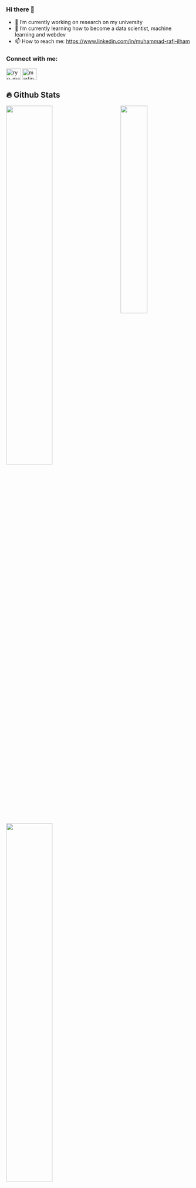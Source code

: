 ### Hi there 👋

<!--
**Eislax/Eislax** is a ✨ _special_ ✨ repository because its `README.md` (this file) appears on your GitHub profile.

Here are some ideas to get you started:
-->

- 🔭 I’m currently working on research on my university
- 🌱 I’m currently learning how to become a data scientist, machine learning and webdev
- 📫 How to reach me: https://www.linkedin.com/in/muhammad-rafi-ilham

<h3 align="left">Connect with me:</h3>
<p align="left">
<a href="linkedin.com/in/muhammad-rafi-ilham" target="blank"><img align="center" src="https://raw.githubusercontent.com/rahuldkjain/github-profile-readme-generator/master/src/images/icons/Social/linked-in-alt.svg" alt="ryo_martin" height="30" width="40" /></a>
<a href="https://www.instagram.com/rrafilham/" target="blank"><img align="center" src="https://raw.githubusercontent.com/rahuldkjain/github-profile-readme-generator/master/src/images/icons/Social/instagram.svg" alt="martin_shit" height="30" width="40" /></a>
</p>

## 🔥 Github Stats

<img align="right" width="38%" src="https://i.pinimg.com/564x/d3/bc/b1/d3bcb1b98b35077d971e5daa9b417ccc.jpg"/>

  <a href="https://github.com/Eislax"><img width="50%" src="https://github-readme-stats.vercel.app/api?username=Eislax&theme=radical&title_color=ff3068?"></a>
  <a href="https://github.com/Eislax"><img width="50%" src="http://github-readme-streak-stats.herokuapp.com/?user=Eislax&theme=radical&date_format=M%20j%5B%2C%20Y%5D&ring=ff3068&fire=ff3068&sideNums=ff3068"></a>

## 📘 My projects

<p align="left">
    <a href="https://github.com/Eislax/rock-papper-scissor_image-classification"><img width="25%" src="https://denvercoder1-github-readme-stats.vercel.app/api/pin/?username=Eislax&repo=rock-papper-scissor_image-classification&hide_border=true&bg_color=1F222E&title_color=F85D7F&icon_color=F8D866&theme=react&show_icons=false" alt="readme-typing-svg"></a>
  <a href="https://github.com/Eislax/Eislax.github.io"><img width="25%" src="https://denvercoder1-github-readme-stats.vercel.app/api/pin?username=Eislax&repo=Eislax.github.io&theme=react&bg_color=1F222E&title_color=F85D7F&icon_color=F8D866&hide_border=true&show_icons=false" alt="custom-icon-badges"></a>
</p>
